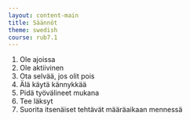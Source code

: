 ```yaml
---
layout: content-main
title: Säännöt
theme: swedish
course: rub7.1
---
```

1. Ole ajoissa
2. Ole aktiivinen
3. Ota selvää, jos olit pois
4. Älä käytä kännykkää
5. Pidä työvälineet mukana
6. Tee läksyt
7. Suorita itsenäiset tehtävät määräaikaan mennessä
